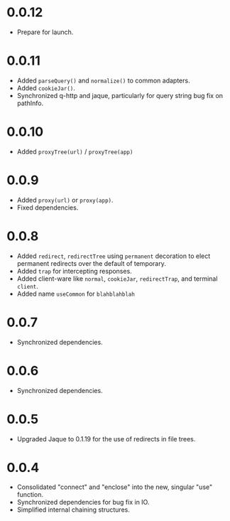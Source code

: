 
# 0.0.12

-   Prepare for launch.

# 0.0.11

-   Added ``parseQuery()`` and ``normalize()`` to common
    adapters.
-   Added ``cookieJar()``.
-   Synchronized q-http and jaque, particularly for query
    string bug fix on pathInfo.

# 0.0.10

-   Added ``proxyTree(url)`` / ``proxyTree(app)``

# 0.0.9

-   Added ``proxy(url)`` or ``proxy(app)``.
-   Fixed dependencies.

# 0.0.8

-   Added ``redirect``, ``redirectTree`` using ``permanent``
    decoration to elect permanent redirects over the default of
    temporary.
-   Added ``trap`` for intercepting responses.
-   Added client-ware like ``normal``, ``cookieJar``,
    ``redirectTrap``, and terminal ``client``.
-   Added name ``useCommon`` for ``blahblahblah``

# 0.0.7

-   Synchronized dependencies.

# 0.0.6

-   Synchronized dependencies.

# 0.0.5

-   Upgraded Jaque to 0.1.19 for the use of redirects in
    file trees.

# 0.0.4

-   Consolidated "connect" and "enclose" into the new,
    singular "use" function.
-   Synchronized dependencies for bug fix in IO.
-   Simplified internal chaining structures.


